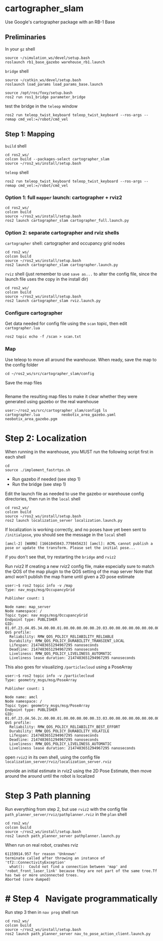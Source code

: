 # cartographer_slam
Use Google's cartographer package with an RB-1 Base

## Preliminaries

In your `gz` shell
```
source ~/simulation_ws/devel/setup.bash
roslaunch rb1_base_gazebo warehouse_rb1.launch
```
`bridge` shell
```
source ~/catkin_ws/devel/setup.bash
roslaunch load_params load_params_base.launch

source /opt/ros/foxy/setup.bash
ros2 run ros1_bridge parameter_bridge
```
test the bridge in the `teleop` window
```
ros2 run teleop_twist_keyboard teleop_twist_keyboard --ros-args --remap cmd_vel:=/robot/cmd_vel
```

## Step 1: Mapping

`build` shell
```
cd ros2_ws/
colcon build --packages-select cartographer_slam
source ~/ros2_ws/install/setup.bash
```
 `teleop` shell
```
ros2 run teleop_twist_keyboard teleop_twist_keyboard --ros-args --remap cmd_vel:=/robot/cmd_vel
```

### Option 1: full `mapper` launch: cartographer + rviz2
```
cd ros2_ws/
colcon build
source ~/ros2_ws/install/setup.bash
ros2 launch cartographer_slam cartographer_full.launch.py
```

### Option 2: separate cartographer and rviz shells
`cartographer` shell: cartographer and occupancy grid nodes
```
cd ros2_ws/
colcon build
source ~/ros2_ws/install/setup.bash
ros2 launch cartographer_slam cartographer.launch.py
```
`rviz` shell (just remember to use `save as...` to alter the config file, since the launch file uses the copy in the install dir)
```
cd ros2_ws/
colcon build
source ~/ros2_ws/install/setup.bash
ros2 launch cartographer_slam rviz.launch.py
```

### Configure cartographer

Get data needed for config file using the `scan` topic, then edit `cartographer.lua` 
```
ros2 topic echo -f /scan > scan.txt
```

### Map



Use teleop to move all around the warehouse. When ready, save the map to the config folder
```
cd ~/ros2_ws/src/cartographer_slam/config
```
Save the map files
```

```

Rename the resulting map files to make it clear whether they were generated using gazebo or the real warehouse
```
user:~/ros2_ws/src/cartographer_slam/config$ ls
cartographer.lua          neobotix_area_gazebo.yaml
neobotix_area_gazebo.pgm
```

# Step 2: Localization
When running in the warehouse, you MUST run the following script first in each shell
```
cd
source ./implement_fastrtps.sh
```
- Run gazebo if needed (see step 1)
- Run the bridge (see step 1)

Edit the launch file as needed to use the gazebo or warehouse config directories, then run in the `local` shell
```
cd ros2_ws/
colcon build
source ~/ros2_ws/install/setup.bash
ros2 launch localization_server localization.launch.py
```
If localization is working correctly, and no poses have yet been sent to `/initialpose`, you should see the message in the `local` shell
```
[amcl-2] [WARN] [1661045843.779845623] [amcl]: ACML cannot publish a pose or update the transform. Please set the initial pose...
```
if you don't see that, try restarting the `bridge` and `rviz2`

Run rviz2
If creating a new rviz2 config file, make especially sure to match the QOS of the map plugin to the QOS setting of the map server
Note that amcl won't publish the map frame until given a 2D pose estimate
```
user:~$ ros2 topic info -v /map  
Type: nav_msgs/msg/OccupancyGrid  
  
Publisher count: 1  
  
Node name: map_server  
Node namespace: /  
Topic type: nav_msgs/msg/OccupancyGrid  
Endpoint type: PUBLISHER  
GID: 01.0f.23.d4.05.34.00.00.01.00.00.00.00.00.20.03.00.00.00.00.00.00.00.00  
QoS profile:  
  Reliability: RMW_QOS_POLICY_RELIABILITY_RELIABLE  
  Durability: RMW_QOS_POLICY_DURABILITY_TRANSIENT_LOCAL
  Lifespan: 2147483651294967295 nanoseconds  
  Deadline: 2147483651294967295 nanoseconds  
  Liveliness: RMW_QOS_POLICY_LIVELINESS_AUTOMATIC  
  Liveliness lease duration: 2147483651294967295 nanoseconds
```
This also goes for visualizing `/particlecloud` using a PoseArray
```
user:~$ ros2 topic info -v /particlecloud
Type: geometry_msgs/msg/PoseArray

Publisher count: 1

Node name: amcl
Node namespace: /
Topic type: geometry_msgs/msg/PoseArray
Endpoint type: PUBLISHER
GID: 01.0f.23.d4.56.2c.00.00.01.00.00.00.00.00.33.03.00.00.00.00.00.00.00.00
QoS profile:
  Reliability: RMW_QOS_POLICY_RELIABILITY_BEST_EFFORT
  Durability: RMW_QOS_POLICY_DURABILITY_VOLATILE
  Lifespan: 2147483651294967295 nanoseconds
  Deadline: 2147483651294967295 nanoseconds
  Liveliness: RMW_QOS_POLICY_LIVELINESS_AUTOMATIC
  Liveliness lease duration: 2147483651294967295 nanoseconds
```
open `rviz2` in its own shell, using the config file `localization_server/rviz/localization_server.rviz`

provide an initial estimate in rviz2 using the 2D Pose Estimate, then move around the around until the robot is localized

# Step 3 Path planning
Run everything from step 2, but use `rviz2` with the config file `path_planner_server/rviz/pathplanner.rviz`
in the `plan` shell
```
cd ros2_ws/
colcon build
source ~/ros2_ws/install/setup.bash
ros2 launch path_planner_server pathplanner.launch.py
```
When run on real robot, crashes rviz
```
61159914.957 for reason 'Unknown'
terminate called after throwing an instance of 'tf2::ConnectivityException'
  what():  Could not find a connection between 'map' and 'robot_front_laser_link' because they are not part of the same tree.Tf has two or more unconnected trees.
Aborted (core dumped)
```
# # Step 4   Navigate programmatically
Run step 3 then in `nav prog` shell run
```
cd ros2_ws/
colcon build
source ~/ros2_ws/install/setup.bash
ros2 launch path_planner_server nav_to_pose_action_client.launch.py
```
